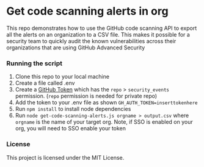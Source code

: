 # Get code scanning alerts in org 
This repo demonstrates how to use the GitHub code scanning API to export all the alerts on an organization to a CSV file. This makes it possible for a security team to quickly audit the known vulnerabilities across their organizations that are using GitHub Advanced Security

### Running the script
1. Clone this repo to your local machine
2. Create a file called .env 
3. Create a [GitHub Token](https://github.com/settings/tokens) which has the `repo` > `security_events` permission. (`repo` permission is needed for private repo)
4. Add the token to your .env file as shown `GH_AUTH_TOKEN=inserttokenhere`
5. Run `npm install` to install node dependencies
6. Run `node get-code-scanning-alerts.js orgname > output.csv` where `orgname` is the name of your target org. Note, if SSO is enabled on your org, you will need to SSO enable your token

### License
This project is licensed under the MIT License. 
